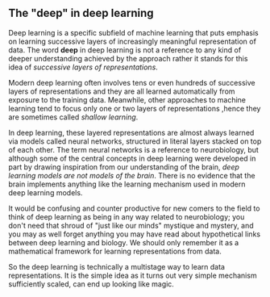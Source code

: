 ## The "deep" in deep learning

Deep learning is a specific subfield of machine learning that puts emphasis on learning successive layers of increasingly meaningful representation of data. The word **deep** in deep learning is not a reference to any kind of deeper understanding achieved by the approach rather it stands for this idea of *successive layers of representations*.

Modern deep learning often involves tens or even hundreds of successive layers of representations and they are all learned automatically from exposure to the training data. Meanwhile, other approaches to machine learning tend to focus only one or two layers of representations ,hence they are sometimes called *shallow learning*.

In deep learning, these layered representations are almost always learned via models called neural networks, structured in literal layers stacked on top of each other. The term neural networks is a reference to neurobiology, but although some of the central concepts in deep learning were developed in part by drawing inspiration from our understanding of the brain, *deep learning models are not models of the brain*. There is no evidence that the brain implements anything like the learning mechanism used in modern deep learning models.

It would be confusing and counter productive for new comers to the field to think of deep learning as being in any way related to neurobiology; you don't need that shroud of "just like our minds" mystique and mystery, and you may as well forget anything you may have read about hypothetical links between deep learning and biology. We should only remember it as a mathematical framework for learning representations from data.

So the deep learning is technically a multistage way to learn data representations. It is the simple idea as it turns out very simple mechanism sufficiently scaled, can end up looking like magic.
